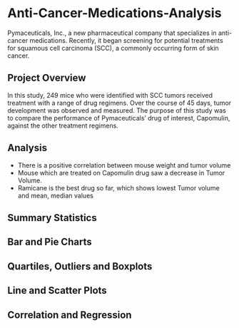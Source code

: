 # Anti-Cancer-Medications-Analysis
Pymaceuticals, Inc., a new pharmaceutical company that specializes in anti-cancer medications. Recently, it began screening for potential treatments for squamous cell carcinoma (SCC), a commonly occurring form of skin cancer.


## Project Overview
In this study, 249 mice who were identified with SCC tumors received treatment with a range of drug regimens. Over the course of 45 days, tumor development was observed and measured. The purpose of this study was to compare the performance of Pymaceuticals’ drug of interest, Capomulin, against the other treatment regimens.

## Analysis

- There is a positive correlation between mouse weight and tumor volume
- Mouse which are treated on Capomulin drug saw a decrease in Tumor Volume.
- Ramicane is the best drug so far, which shows lowest Tumor volume and mean, median values


## Summary Statistics


## Bar and Pie Charts


## Quartiles, Outliers and Boxplots


## Line and Scatter Plots


## Correlation and Regression
